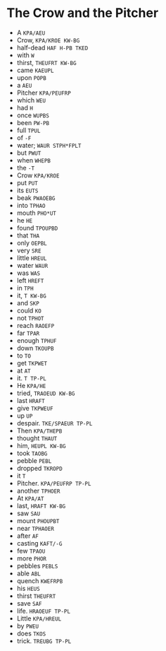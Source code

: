 # The Crow and the Pitcher

* A `KPA/AEU`
* Crow, `KPA/KROE KW-BG`
* half-dead `HAF H-PB TKED`
* with `W`
* thirst, `THEUFRT KW-BG`
* came `KAEUPL`
* upon `POPB`
* a `AEU`
* Pitcher `KPA/PEUFRP`
* which `WEU`
* had `H`
* once `WUPBS`
* been `PW-PB`
* full `TPUL`
* of `-F`
* water; `WAUR STPH*FPLT`
* but `PWUT`
* when `WHEPB`
* the `-T`
* Crow `KPA/KROE`
* put `PUT`
* its `EUTS`
* beak `PWAOEBG`
* into `TPHAO`
* mouth `PHO*UT`
* he `HE`
* found `TPOUPBD`
* that `THA`
* only `OEPBL`
* very `SRE`
* little `HREUL`
* water `WAUR`
* was `WAS`
* left `HREFT`
* in `TPH`
* it, `T KW-BG`
* and `SKP`
* could `KO`
* not `TPHOT`
* reach `RAOEFP`
* far `TPAR`
* enough `TPHUF`
* down `TKOUPB`
* to `TO`
* get `TKPWET`
* at `AT`
* it. `T TP-PL`
* He `KPA/HE`
* tried, `TRAOEUD KW-BG`
* last `HRAFT`
* give `TKPWEUF`
* up `UP`
* despair. `TKE/SPAEUR TP-PL`
* Then `KPA/THEPB`
* thought `THAUT`
* him, `HEUPL KW-BG`
* took `TAOBG`
* pebble `PEBL`
* dropped `TKROPD`
* it `T`
* Pitcher. `KPA/PEUFRP TP-PL`
* another `TPHOER`
* At `KPA/AT`
* last, `HRAFT KW-BG`
* saw `SAU`
* mount `PHOUPBT`
* near `TPHAOER`
* after `AF`
* casting `KAFT/-G`
* few `TPAOU`
* more `PHOR`
* pebbles `PEBLS`
* able `ABL`
* quench `KWEFRPB`
* his `HEUS`
* thirst `THEUFRT`
* save `SAF`
* life. `HRAOEUF TP-PL`
* Little `KPA/HREUL`
* by `PWEU`
* does `TKOS`
* trick. `TREUBG TP-PL`
